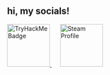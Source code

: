 ## hi, my socials!

<p align="left">
  <a href="https://tryhackme.com/p/taww" target="_blank">
    <img src="https://tryhackme-badges.s3.amazonaws.com/taww.png" height="100" alt="TryHackMe Badge" />
  </a>
  &nbsp;&nbsp;&nbsp;&nbsp;
  <a href="https://steamcommunity.com/id/tyu/" target="_blank">
    <img src="https://github.com/user-attachments/assets/cdfc895f-9366-47f3-b5a3-b6a2e8fa0b50" height="100" alt="Steam Profile" />
  </a>
</p>
